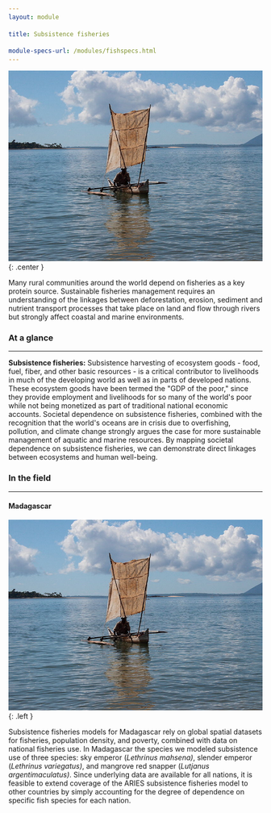 ```yaml
---
layout: module

title: Subsistence fisheries

module-specs-url: /modules/fishspecs.html
---
```

<div id="module-intro" markdown="1">

![](/images/800px-Boat_in_Nosy_Komba_Madagascar.jpg)
{: .center }

Many rural communities around the world depend on fisheries as a key
protein source. Sustainable fisheries management requires an
understanding of the linkages between deforestation, erosion, sediment
and nutrient transport processes that take place on land and flow
through rivers but strongly affect coastal and marine environments.

</div>

<div id="module-at-a-glance" markdown="1">

### At a glance
----------------

**Subsistence fisheries:** Subsistence harvesting of ecosystem goods -
food, fuel, fiber, and other basic resources - is a critical
contributor to livelihoods in much of the developing world as well as
in parts of developed nations.  These ecosystem goods have been termed
the "GDP of the poor," since they provide employment and livelihoods
for so many of the world's poor while not being monetized as part of
traditional national economic accounts.  Societal dependence on
subsistence fisheries, combined with the recognition that the world's
oceans are in crisis due to overfishing, pollution, and climate change
strongly argues the case for more sustainable management of aquatic
and marine resources.  By mapping societal dependence on subsistence
fisheries, we can demonstrate direct linkages between ecosystems and
human well-being.

</div>

<div id="module-in-the-field" markdown="1">

### In the field
-----------------

#### Madagascar

![](/images/800px-Boat_in_Nosy_Komba,_Madagascar.jpg)
{: .left }

Subsistence fisheries models for Madagascar rely on global spatial
datasets for fisheries, population density, and poverty, combined with
data on national fisheries use.  In Madagascar the species we modeled
subsistence use of three species: sky emperor (*Lethrinus mahsena)*,
slender emperor (*Lethrinus variegatus)*, and mangrove red snapper
(*Lutjanus argentimaculatus)*. Since underlying data are available for
all nations, it is feasible to extend coverage of the ARIES
subsistence fisheries model to other countries by simply accounting
for the degree of dependence on specific fish species for each nation.

</div>
